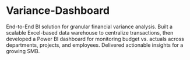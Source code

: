 # Variance-Dashboard
End-to-End BI solution for granular financial variance analysis. Built a scalable Excel-based data warehouse to centralize transactions, then developed a Power BI dashboard for monitoring budget vs. actuals across departments, projects, and employees. Delivered actionable insights for a growing SMB.
